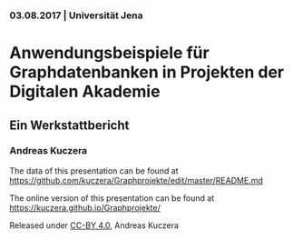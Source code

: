 ### 03.08.2017 | Universität Jena

# Anwendungsbeispiele für Graphdatenbanken in Projekten der Digitalen Akademie

## Ein Werkstattbericht

### Andreas Kuczera

The data of this presentation can be found at https://github.com/kuczera/Graphprojekte/edit/master/README.md

The online version of this presentation can be found at https://kuczera.github.io/Graphprojekte/

Released under [CC-BY 4.0](https://creativecommons.org/licenses/by/4.0/), Andreas Kuczera
